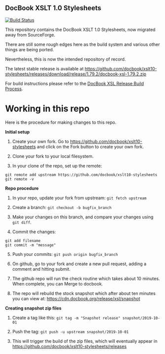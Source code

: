 ## DocBook XSLT 1.0 Stylesheets

[![Build Status](https://travis-ci.org/docbook/xslt10-stylesheets.svg)](https://travis-ci.org/docbook/xslt10-stylesheets)

This repository contains the DocBook XSLT 1.0 Stylesheets, now
migrated away from SourceForge.

There are still some rough edges here as the build system and various
other things are being ported.

Nevertheless, this is now the intended repository of record.

The latest stable release is available at
https://github.com/docbook/xslt10-stylesheets/releases/download/release/1.79.2/docbook-xsl-1.79.2.zip

For build instructions please refer to the [DocBook XSL Release Build Process](building.md).

# Working in this repo

Here is the procedure for making changes to this repo.

**Initial setup**

1. Create your own fork.  Go to https://github.com/docbook/xslt10-stylesheets
and click on the Fork button to create your own fork.

2. Clone your fork to your local filesystem.

3. In your clone of the repo, set up the remote:
```
git remote add upstream https://github.com/docbook/xslt10-stylesheets
git remote -v
```

**Repo procedure**

1.  In your repo, update your fork from upstream: `git fetch upstream`

2.  Create a branch: `git checkout -b bugfix_branch` 

3.  Make your changes on this branch, and compare your changes using `git diff`.

4.  Commit the changes:
```
git add filename
git commit -m "message"
```

5.  Push your commits:
    `git push origin bugfix_branch`

6.  On github, go to your fork and create a new pull request,
    adding a comment and hitting submit.

7.  The github repo will run the check routine which takes about 10 minutes.
    When complete, you can Merge to docbook.

8.  The repo will rebuild the stock snapshot which after about ten
    minutes you can view at: https://cdn.docbook.org/release/xsl/snapshot


**Creating snapshot zip files**

1.  Create a tag like this:
    `git tag -m "Snapshot release" snapshot/2019-10-01`

2.  Push the tag:
    `git push -u upstream snapshot/2019-10-01`

3.  This will trigger the build of the zip files, which will
    eventually appear in https://github.com/docbook/xslt10-stylesheets/releases

